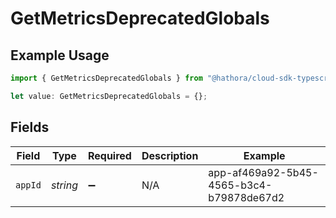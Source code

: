 # GetMetricsDeprecatedGlobals

## Example Usage

```typescript
import { GetMetricsDeprecatedGlobals } from "@hathora/cloud-sdk-typescript/models/operations";

let value: GetMetricsDeprecatedGlobals = {};
```

## Fields

| Field                                    | Type                                     | Required                                 | Description                              | Example                                  |
| ---------------------------------------- | ---------------------------------------- | ---------------------------------------- | ---------------------------------------- | ---------------------------------------- |
| `appId`                                  | *string*                                 | :heavy_minus_sign:                       | N/A                                      | app-af469a92-5b45-4565-b3c4-b79878de67d2 |